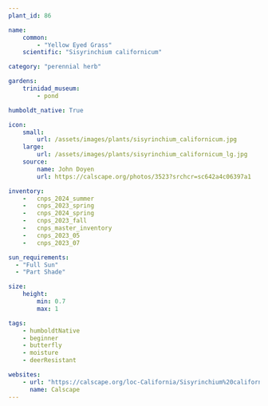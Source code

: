```yaml
---
plant_id: 86

name: 
    common: 
        - "Yellow Eyed Grass"  
    scientific: "Sisyrinchium californicum"   

category: "perennial herb"

gardens:
    trinidad_museum:
        - pond

humboldt_native: True

icon: 
    small: 
        url: /assets/images/plants/sisyrinchium_californicum.jpg
    large: 
        url: /assets/images/plants/sisyrinchium_californicum_lg.jpg 
    source: 
        name: John Doyen 
        url: https://calscape.org/photos/3523?srchcr=sc642a4c06397a1 

inventory: 
    -   cnps_2024_summer
    -   cnps_2023_spring
    -   cnps_2024_spring
    -   cnps_2023_fall
    -   cnps_master_inventory
    -   cnps_2023_05 
    -   cnps_2023_07 

sun_requirements:
  - "Full Sun"
  - "Part Shade"

size:
    height: 
        min: 0.7
        max: 1

tags:
    - humboldtNative
    - beginner
    - butterfly
    - moisture
    - deerResistant

websites: 
    - url: "https://calscape.org/loc-California/Sisyrinchium%20californicum(%20)"
      name: Calscape
---
```


